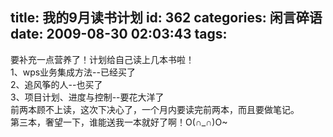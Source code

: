 title: 我的9月读书计划
id: 362
categories: 闲言碎语
date: 2009-08-30 02:03:43
tags:
---

要补充一点营养了！计划给自己读上几本书啦！
</br>1、wps业务集成方法--已经买了
</br>2、追风筝的人--也买了
</br>3、项目计划、进度与控制--要花大洋了
</br>前两本顾不上读，这次下决心了，一个月内要读完前两本，而且要做笔记。
</br>第三本，奢望一下，谁能送我一本就好了啊！O(∩_∩)O~
